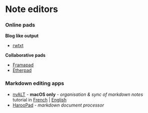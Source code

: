 # Note editors

### Online pads

**Blog like output**
- [rwtxt](https://rwtxt.com/rwtxt/about)

**Collaborative pads**
- [Framapad](https://framapad.org)
- [Etherpad](https://github.com/ether/etherpad-lite)


### Markdown editing apps

- [nvALT](http://brettterpstra.com/projects/nvalt/) - **macOS only** - _organisation & sync of markdown notes_  
    tutorial in [French](http://aya.io/blog/nvalt-prise-de-notes/) | [English](http://bettermess.com/plain-text-primer-nvalt-101/)
- [HarooPad](http://pad.haroopress.com/) - _markdown document processor_
